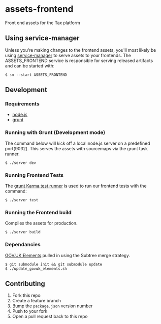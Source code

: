 assets-frontend
===============

Front end assets for the Tax platform


## Using service-manager

Unless you're making changes to the frontend assets, you'll most likely be using [service-manager](https://github.com/hmrc/service-manager) to serve assets to your frontends. The ASSETS_FRONTEND service is responsible for serving released artifacts and can be started with:

```
$ sm --start ASSETS_FRONTEND
```


## Development

### Requirements

* [node.js](http://nodejs.org/download/)
* [grunt](http://gruntjs.com/getting-started#installing-the-cli)


### Running with Grunt (Development mode)

The command below will kick off a local node.js server on a predefined port(9032). This serves the assets with sourcemaps via the grunt task runner.

```
$ ./server dev
```


### Running Frontend Tests

The [grunt Karma test runner](https://github.com/karma-runner/grunt-karma) is used to run our frontend tests with the command:

```
$ ./server test
```


### Running the Frontend build

Compiles the assets for production.

```
$ ./server build
```

### Dependancies

[GOV.UK Elements](https://github.com/alphagov/govuk_elements) pulled in using the Subtree merge strategy.
 
```
$ git submodule init && git submodule update
$ ./update_govuk_elements.sh

```


## Contributing

1. Fork this repo
2. Create a feature branch
3. Bump the `package.json` version number
4. Push to your fork
5. Open a pull request back to this repo
